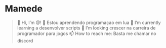 # Mamede


> 👋 Hi, I’m @! 
> 👀 Estou aprendendo programaçao em lua
> 🌱 I’m currently learning a desenvolver scripts
> 💞️ I’m looking crescer na carreira de programador para jogos
> 📫 How to reach me: Basta me chamar no discord 
